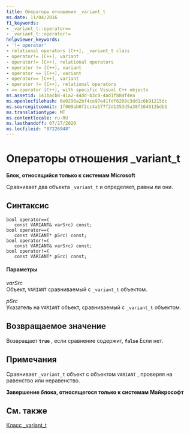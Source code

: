 ```yaml
---
title: Операторы отношения _variant_t
ms.date: 11/04/2016
f1_keywords:
- _variant_t::operator==
- _variant_t::operator!=
helpviewer_keywords:
- '!= operator'
- relational operators [C++], _variant_t class
- operator!= [C++], variant
- operator!= [C++], relational operators
- operator != [C++], variant
- operator == [C++], variant
- operator== [C++], variant
- operator != [C++], relational operators
- == operator [C++], with specific Visual C++ objects
ms.assetid: 141bacb8-41a2-44dd-b3c0-4ad1f884f4ea
ms.openlocfilehash: 6e0296a2bf4ce97e41fdf6208c3dd1c6b91215dc
ms.sourcegitcommit: 1f009ab0f2cc4a177f2d1353d5a38f164612bdb1
ms.translationtype: MT
ms.contentlocale: ru-RU
ms.lasthandoff: 07/27/2020
ms.locfileid: "87226948"
---
```

# <a name="_variant_t-relational-operators"></a>Операторы отношения _variant_t

**Блок, относящийся только к системам Microsoft**

Сравнивает два объекта `_variant_t` и определяет, равны ли они.

## <a name="syntax"></a>Синтаксис

```
bool operator==(
   const VARIANT& varSrc) const;
bool operator==(
   const VARIANT* pSrc) const;
bool operator!=(
   const VARIANT& varSrc) const;
bool operator!=(
   const VARIANT* pSrc) const;
```

#### <a name="parameters"></a>Параметры

*varSrc*<br/>
Объект, `VARIANT` сравниваемый с `_variant_t` объектом.

*pSrc*<br/>
Указатель на `VARIANT` объект, сравниваемый с `_variant_t` объектом.

## <a name="return-value"></a>Возвращаемое значение

Возвращает **`true`** , если сравнение содержит, **`false`** Если нет.

## <a name="remarks"></a>Примечания

Сравнивает `_variant_t` объект с объектом `VARIANT` , проверяя на равенство или неравенство.

**Завершение блока, относящегося только к системам Майкрософт**

## <a name="see-also"></a>См. также

[Класс _variant_t](../cpp/variant-t-class.md)
